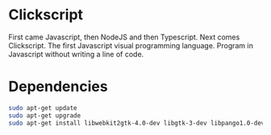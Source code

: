 # Clickscript

First came Javascript, then NodeJS and then Typescript. Next comes Clickscript. The first Javascript visual programming language. Program in Javascript without writing a line of code.

# Dependencies
```bash
sudo apt-get update
sudo apt-get upgrade
sudo apt-get install libwebkit2gtk-4.0-dev libgtk-3-dev libpango1.0-dev libharfbuzz-dev libatk1.0-dev libsoup2.4-dev libjavascriptcoregtk-4.0-dev
```